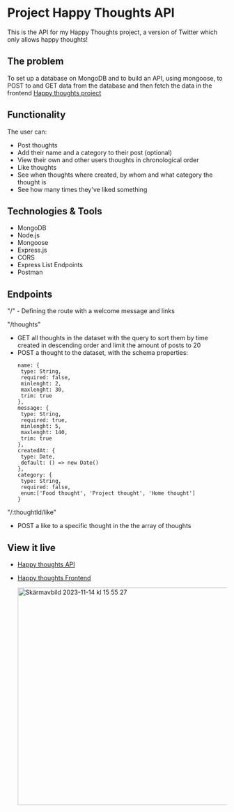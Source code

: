 # Project Happy Thoughts API
This is the API for my Happy Thoughts project, a version of Twitter which only allows happy thoughts!

## The problem
To set up a database on MongoDB and to build an API, using mongoose, to POST to and GET data from the database and then fetch the data in the frontend [Happy thoughts project](https://github.com/Vera-Sjunnesson/project-happy-thoughts/)

## Functionality

The user can:
- Post thoughts
- Add their name and a category to their post (optional)
- View their own and other users thoughts in chronological order
- Like thoughts
- See when thoughts where created, by whom and what category the thought is
- See how many times they've liked something

## Technologies & Tools

- MongoDB
- Node.js
- Mongoose
- Express.js
- CORS
- Express List Endpoints
- Postman

## Endpoints

"/" - Defining the route with a welcome message and links

"/thoughts"
- GET all thoughts in the dataset with the query to sort them by time created in descending order and limit the amount of posts to 20
- POST a thought to the dataset, with the schema properties:
   ```
  name: {
    type: String,
    required: false,
    minlenght: 2,
    maxlenght: 30,
    trim: true
  },
  message: {
    type: String,
    required: true,
    minlenght: 5,
    maxlenght: 140,
    trim: true
  },
  createdAt: {
    type: Date,
    default: () => new Date()
  },
  category: {
    type: String,
    required: false,
    enum:['Food thought', 'Project thought', 'Home thought']
  }
   
  ```

"/:thoughtId/like"
  - POST a like to a specific thought in the the array of thoughts

## View it live

- [Happy thoughts API](https://project-happy-thoughts-api-3t72lksv4a-lz.a.run.app/)
- [Happy thoughts Frontend](https://happy-thoughts-vera-sjunnesson.netlify.app/)

  <img width="500" alt="Skärmavbild 2023-11-14 kl  15 55 27" src="https://github.com/Vera-Sjunnesson/project-happy-thoughts-api/assets/120519835/8451e9d7-215b-4bbc-a946-347b07f27a61">

